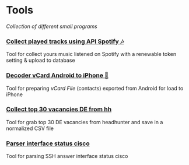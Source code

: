# Tools
*Collection of different small programs*


### [Collect played tracks using API Spotify 🎶](https://github.com/ReIZzz/tools/tree/main/Spotify%20music)
Tool for collect yours music listened on Spotify with a renewable token setting & upload to database

### [Decoder vCard Android to iPhone 📲](https://github.com/ReIZzz/tools/blob/main/Decoder%20vCard%20Android%20to%20iPhone.py)
Tool for preparing *vCard File* (contacts) exported from Android for load to iPhone

### [Collect top 30 vacancies DE from hh](https://github.com/ReIZzz/tools/blob/main/top_30_vacancies_data_engineer_hh.py)
Tool for grab top 30 DE vacancies from headhunter and save in a normalized CSV file

### [Parser interface status cisco](123456qwerty)
Tool for parsing SSH answer interface status cisco

